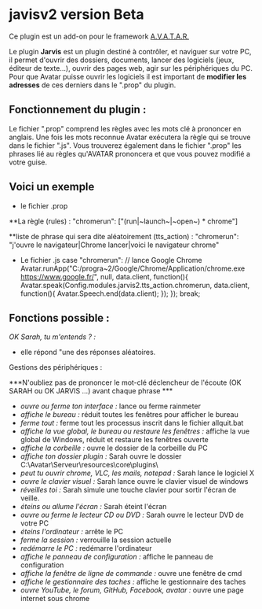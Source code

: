 # javisv2 version Beta

Ce plugin est un add-on pour le framework [A.V.A.T.A.R.](https://github.com/Spikharpax/A.V.A.T.A.R)

Le plugin **Jarvis** est un plugin destiné à contrôler, et naviguer sur votre PC, il permet d'ouvrir des dossiers, documents, lancer des logiciels (jeux, éditeur de texte...),
ouvrir des pages web, agir sur les périphériques du PC.
Pour que Avatar puisse ouvrir les logiciels il est important de **modifier les adresses** de ces derniers dans le ".prop" du plugin.

## Fonctionnement du plugin :

Le fichier ".prop" comprend les règles avec les mots clé à prononcer en anglais. Une fois les mots reconnue Avatar exécutera la règle qui se trouve dans le fichier ".js".
Vous trouverez également dans le fichier ".prop" les phrases lié au règles qu'AVATAR prononcera et que vous pouvez modifié a votre guise.


## Voici un exemple

- le fichier .prop

**La règle (rules) :
  "chromerun": ["(run|~launch~|~open~) * chrome"]

**liste de phrase qui sera dite aléatoirement (tts_action) :
  "chromerun": "j'ouvre le navigateur|Chrome lancer|voici le navigateur chrome"

 - Le fichier .js
              case "chromerun":  // lance Google Chrome
			Avatar.runApp("C:/progra~2/Google/Chrome/Application/chrome.exe https://www.google.fr/", null, data.client, function(){
				Avatar.speak(Config.modules.jarvis2.tts_action.chromerun, data.client, function(){
					Avatar.Speech.end(data.client);
				});
			});
		break;

    
## Fonctions possible :

*OK Sarah, tu m'entends ? :*

* elle répond "une des réponses aléatoires.

Gestions des périphériques :

***N'oubliez pas de prononcer le mot-clé déclencheur de l'écoute (OK SARAH ou OK JARVIS ...) avant chaque phrase ***

* *ouvre ou ferme ton interface :* lance ou ferme rainmeter
* *affiche le bureau :* réduit toutes les fenêtres pour afficher le bureau
* *ferme tout :* ferme tout les processus inscrit dans le fichier allquit.bat
* *affiche la vue global, le bureau ou restaure les fenêtres :* affiche la vue global de Windows, réduit et restaure les fenêtres ouverte
* *affiche la corbeille :* ouvre le dossier de la corbeille du PC
* *affiche ton dossier plugin :* Sarah ouvre le dossier C:\Avatar\Serveur\resources\core\plugins\ 
* *peut tu ouvrir chrome, VLC, les mails, notepad :* Sarah lance le logiciel X
* *ouvre le clavier visuel :* Sarah lance ouvre le clavier visuel de windows
* *réveilles toi :* Sarah simule une touche clavier pour sortir l'écran de veille.
* *éteins ou allume l'écran :* Sarah éteint l'écran
* *ouvre ou ferme le lecteur CD ou DVD :* Sarah ouvre le lecteur DVD de votre PC
* *éteins l'ordinateur :* arrête le PC
* *ferme la session :* verrouille la session actuelle
* *redémarre le PC :* redémarre l'ordinateur
* *affiche le panneau de configuration :* affiche le panneau de configuration 
* *affiche la fenêtre de ligne de commande  :* ouvre une fenêtre de cmd
* *affiche le gestionnaire des taches :* affiche le gestionnaire des taches
* *ouvre YouTube, le forum, GitHub, Facebook, avatar :* ouvre une page internet sous chrome



<br><br><br><br>
